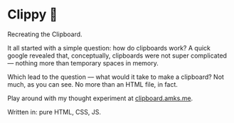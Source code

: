 # Clippy 🧷
 Recreating the Clipboard.
 
It all started with a simple question: how do clipboards work? A quick google revealed that, conceptually, clipboards were not super complicated –– nothing more than temporary spaces in memory.
 
Which lead to the question –– what would it take to make a clipboard? Not much, as you can see. No more than an HTML file, in fact. 

Play around with my thought experiment at [clipboard.amks.me](https://clipboard.amks.me).

Written in: pure HTML, CSS, JS. 
